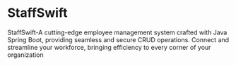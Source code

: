 # StaffSwift
StaffSwift-A cutting-edge employee management system crafted with Java Spring Boot, providing seamless and secure CRUD operations. Connect and streamline your workforce, bringing efficiency to every corner of your organization
